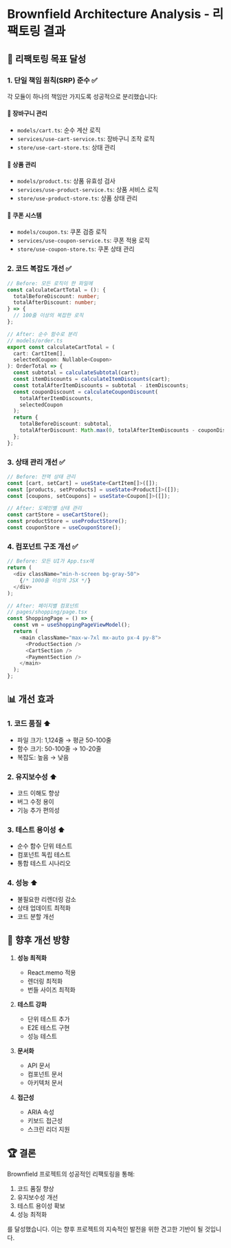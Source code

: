 # Brownfield Architecture Analysis - 리팩토링 결과

## 🎯 리팩토링 목표 달성

### 1. 단일 책임 원칙(SRP) 준수 ✅

각 모듈이 하나의 책임만 가지도록 성공적으로 분리했습니다:

#### 🛒 장바구니 관리
- `models/cart.ts`: 순수 계산 로직
- `services/use-cart-service.ts`: 장바구니 조작 로직
- `store/use-cart-store.ts`: 상태 관리

#### 🏪 상품 관리
- `models/product.ts`: 상품 유효성 검사
- `services/use-product-service.ts`: 상품 서비스 로직
- `store/use-product-store.ts`: 상품 상태 관리

#### 🎫 쿠폰 시스템
- `models/coupon.ts`: 쿠폰 검증 로직
- `services/use-coupon-service.ts`: 쿠폰 적용 로직
- `store/use-coupon-store.ts`: 쿠폰 상태 관리

### 2. 코드 복잡도 개선 ✅

```typescript
// Before: 모든 로직이 한 파일에
const calculateCartTotal = (): {
  totalBeforeDiscount: number;
  totalAfterDiscount: number;
} => {
  // 100줄 이상의 복잡한 로직
};

// After: 순수 함수로 분리
// models/order.ts
export const calculateCartTotal = (
  cart: CartItem[],
  selectedCoupon: Nullable<Coupon>
): OrderTotal => {
  const subtotal = calculateSubtotal(cart);
  const itemDiscounts = calculateItemDiscounts(cart);
  const totalAfterItemDiscounts = subtotal - itemDiscounts;
  const couponDiscount = calculateCouponDiscount(
    totalAfterItemDiscounts,
    selectedCoupon
  );
  return {
    totalBeforeDiscount: subtotal,
    totalAfterDiscount: Math.max(0, totalAfterItemDiscounts - couponDiscount)
  };
};
```

### 3. 상태 관리 개선 ✅

```typescript
// Before: 전역 상태 관리
const [cart, setCart] = useState<CartItem[]>([]);
const [products, setProducts] = useState<Product[]>([]);
const [coupons, setCoupons] = useState<Coupon[]>([]);

// After: 도메인별 상태 관리
const cartStore = useCartStore();
const productStore = useProductStore();
const couponStore = useCouponStore();
```

### 4. 컴포넌트 구조 개선 ✅

```typescript
// Before: 모든 UI가 App.tsx에
return (
  <div className="min-h-screen bg-gray-50">
    {/* 1000줄 이상의 JSX */}
  </div>
);

// After: 페이지별 컴포넌트
// pages/shopping/page.tsx
const ShoppingPage = () => {
  const vm = useShoppingPageViewModel();
  return (
    <main className="max-w-7xl mx-auto px-4 py-8">
      <ProductSection />
      <CartSection />
      <PaymentSection />
    </main>
  );
};
```

## 📊 개선 효과

### 1. 코드 품질 ⬆️
- 파일 크기: 1,124줄 → 평균 50-100줄
- 함수 크기: 50-100줄 → 10-20줄
- 복잡도: 높음 → 낮음

### 2. 유지보수성 ⬆️
- 코드 이해도 향상
- 버그 수정 용이
- 기능 추가 편의성

### 3. 테스트 용이성 ⬆️
- 순수 함수 단위 테스트
- 컴포넌트 독립 테스트
- 통합 테스트 시나리오

### 4. 성능 ⬆️
- 불필요한 리렌더링 감소
- 상태 업데이트 최적화
- 코드 분할 개선

## 🎯 향후 개선 방향

1. **성능 최적화**
   - React.memo 적용
   - 렌더링 최적화
   - 번들 사이즈 최적화

2. **테스트 강화**
   - 단위 테스트 추가
   - E2E 테스트 구현
   - 성능 테스트

3. **문서화**
   - API 문서
   - 컴포넌트 문서
   - 아키텍처 문서

4. **접근성**
   - ARIA 속성
   - 키보드 접근성
   - 스크린 리더 지원

## 🏆 결론

Brownfield 프로젝트의 성공적인 리팩토링을 통해:
1. 코드 품질 향상
2. 유지보수성 개선
3. 테스트 용이성 확보
4. 성능 최적화

를 달성했습니다. 이는 향후 프로젝트의 지속적인 발전을 위한 견고한 기반이 될 것입니다.